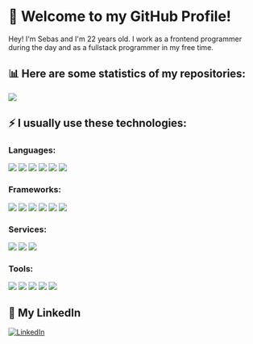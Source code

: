# 👋 Welcome to my GitHub Profile!
Hey! I'm Sebas and I'm 22 years old. I work as a frontend programmer during the day and as a fullstack programmer in my free time.

## 📊 Here are some statistics of my repositories:
<img src="https://github-readme-stats.vercel.app/api/top-langs/?username=sgonzari&layout=pie&size_weight=0.5&count_weight=0.5&hide_border=true&bg_color=0d1117&title_color=ffffff&text_color=ffffff" />

## ⚡ I usually use these technologies:

### Languages:
<p align="left"> 
  <img src="https://img.shields.io/badge/html5-E34F26?style=for-the-badge&logo=html5&logoColor=white" />
  <img src="https://img.shields.io/badge/css3-1572B6?style=for-the-badge&logo=css3&logoColor=white" />
  <img src="https://img.shields.io/badge/JavaScript-F7DF1E?style=for-the-badge&logo=JavaScript&logoColor=black" />
  <img src="https://img.shields.io/badge/TypeScript-3178C6?style=for-the-badge&logo=TypeScript&logoColor=white" />
  <img src="https://img.shields.io/badge/Python-3776AB?style=for-the-badge&logo=Python&logoColor=white" />
  <img src="https://img.shields.io/badge/PHP-777BB4?style=for-the-badge&logo=PHP&logoColor=white" />
</p>

### Frameworks:
<p align="left"> 
  <img src="https://img.shields.io/badge/React-61DAFB?style=for-the-badge&logo=React&logoColor=black" />
  <img src="https://img.shields.io/badge/Node.js-339933?style=for-the-badge&logo=Node.js&logoColor=white" />
  <img src="https://img.shields.io/badge/Next.js-000000?style=for-the-badge&logo=Next.js&logoColor=white" />
  <img src="https://img.shields.io/badge/Astro-BC52EE?style=for-the-badge&logo=Astro&logoColor=white" />
  <img src="https://img.shields.io/badge/NestJs-E0234E?style=for-the-badge&logo=NestJs&logoColor=white" />
  <img src="https://img.shields.io/badge/Laravel-FF2D20?style=for-the-badge&logo=Laravel&logoColor=white" />
</p>

### Services:
<p align="left"> 
  <img src="https://img.shields.io/badge/Amazon_EC2-FF9900?style=for-the-badge&logo=Amazon%20EC2&logoColor=white" />
  <img src="https://img.shields.io/badge/Amazon_RDS-527FFF?style=for-the-badge&logo=Amazon%20RDS&logoColor=white" />
  <img src="https://img.shields.io/badge/npm-CB3837?style=for-the-badge&logo=npm&logoColor=white" />
</p>

### Tools:
<p align="left"> 
  <img src="https://img.shields.io/badge/Visual_Studio_Code-007ACC?style=for-the-badge&logo=Visual%20Studio%20Code&logoColor=white" />
  <img src="https://img.shields.io/badge/Docker-2496ED?style=for-the-badge&logo=Docker&logoColor=white" />
  <img src="https://img.shields.io/badge/Bash-4EAA25?style=for-the-badge&logo=GNU%20Bash&logoColor=white" />
  <img src="https://img.shields.io/badge/PowerShell-5391FE?style=for-the-badge&logo=PowerShell&logoColor=white" />
  <img src="https://img.shields.io/badge/Git-F05032?style=for-the-badge&logo=Git&logoColor=white" />
</p>

## 💼 My LinkedIn
<a href="https://www.linkedin.com/in/sgonzari" target="_blank">
  <img src="https://img.shields.io/badge/Linkedin-0A66C2?style=for-the-badge&logo=Linkedin&logoColor=white" alt="LinkedIn" />
</a>
